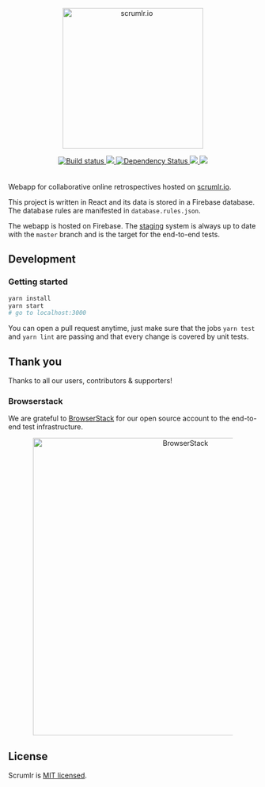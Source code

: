 <div align="center" markdown="1" style="margin-bottom: 2.5em">
  <p>
    <img src="https://raw.githubusercontent.com/masinio/scrumlr.io/master/scrumlr.png" alt="scrumlr.io" style="width: 284px; max-width: 80%; height: auto;" />
  </p>
  <p>
    <a href="https://travis-ci.org/masinio/scrumlr.io" target="_blank">
        <img src="https://travis-ci.org/masinio/scrumlr.io.svg?branch=master" alt="Build status" />
    </a>
    <a href="https://codecov.io/gh/masinio/scrumlr.io" target="_blank">
      <img src="https://codecov.io/gh/masinio/scrumlr.io/branch/master/graph/badge.svg" />
    </a>
    <a href="https://beta.gemnasium.com/projects/github.com/masinio/scrumlr.io" target="_blank">
      <img src="https://beta.gemnasium.com/badges/github.com/masinio/scrumlr.io.svg" alt="Dependency Status" />
    </a>
    <a href="https://www.browserstack.com/automate/public-build/d1hHdzAreUJ6cnByVHlVNVlET3lWU2g4YVA2am51MXczVzFCVk14SjNPQT0tLXUxMEpKQlBvQ2xhZ2MyNVhuNWZBaVE9PQ==--2d493680853e126d56d28f5c8cc8385a3f56292a%" target="_blank">
        <img src='https://www.browserstack.com/automate/badge.svg?badge_key=d1hHdzAreUJ6cnByVHlVNVlET3lWU2g4YVA2am51MXczVzFCVk14SjNPQT0tLXUxMEpKQlBvQ2xhZ2MyNVhuNWZBaVE9PQ==--2d493680853e126d56d28f5c8cc8385a3f56292a%'/>
    </a>
    <a href="https://app.fossa.io/projects/git%2Bgithub.com%2Fmasinio%2Fscrumlr.io?ref=badge_shield" alt="FOSSA Status" target="_blank">
        <img src="https://app.fossa.io/api/projects/git%2Bgithub.com%2Fmasinio%2Fscrumlr.io.svg?type=shield"/>
    </a>
  </p>
</div>

Webapp for collaborative online retrospectives hosted on [scrumlr.io](https://scrumlr.io).

This project is written in React and its data is stored in a Firebase database.
The database rules are manifested in `database.rules.json`.

The webapp is hosted on Firebase. The [staging](https://staging.scrumlr.io) system is always
up to date with the `master` branch and is the target for the end-to-end tests.

## Development

### Getting started

```bash
yarn install
yarn start
# go to localhost:3000
```

You can open a pull request anytime, just make sure that the jobs `yarn test` and `yarn lint`
are passing and that every change is covered by unit tests.

## Thank you

Thanks to all our users, contributors & supporters!

### Browserstack

We are grateful to [BrowserStack](https://www.browserstack.com) for our open source account to the end-to-end test infrastructure.

<div align="center" markdown="1">
    <a href="https://www.browserstack.com" target="_blank">
        <img src="https://raw.githubusercontent.com/masinio/scrumlr.io/master/browserstack.png" style="width: 600px; max-width: 80%; height: auto;" alt="BrowserStack" />
    </a>
</div>

## License

Scrumlr is [MIT licensed](https://github.com/masinio/scrumlr.io/blob/tech/doc/LICENSE).